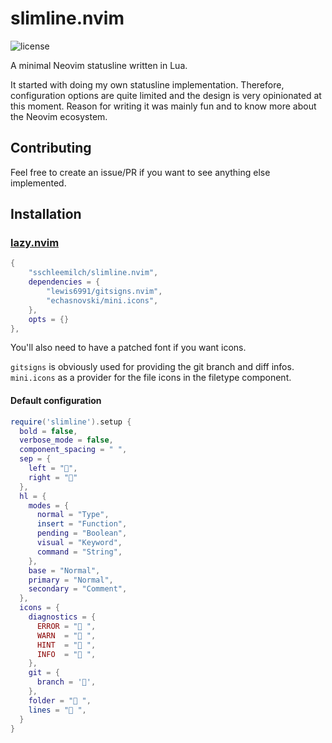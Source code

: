 # slimline.nvim

<!-- panvimdoc-ignore-start -->

![license](https://img.shields.io/github/license/sschleemilch/slimline.nvim?style=flat-square)

<!-- panvimdoc-ignore-end -->

A minimal Neovim statusline written in Lua.

It started with doing my own statusline implementation.
Therefore, configuration options are quite limited and the design is very
opinionated at this moment.
Reason for writing it was mainly fun and to know more about the Neovim ecosystem.


## Contributing

Feel free to create an issue/PR if you want to see anything else implemented.

<!-- panvimdoc-ignore-start -->

## Installation

### [lazy.nvim](https://github.com/folke/lazy.nvim)

```lua
{
    "sschleemilch/slimline.nvim",
    dependencies = {
        "lewis6991/gitsigns.nvim",
        "echasnovski/mini.icons",
    },
    opts = {}
},
```

You'll also need to have a patched font if you want icons.

`gitsigns` is obviously used for providing the git branch and diff infos.
`mini.icons` as a provider for the file icons in the filetype component.


#### Default configuration


```lua
require('slimline').setup {
  bold = false,
  verbose_mode = false,
  component_spacing = " ",
  sep = {
    left = "",
    right = ""
  },
  hl = {
    modes = {
      normal = "Type",
      insert = "Function",
      pending = "Boolean",
      visual = "Keyword",
      command = "String",
    },
    base = "Normal",
    primary = "Normal",
    secondary = "Comment",
  },
  icons = {
    diagnostics = {
      ERROR = " ",
      WARN  = " ",
      HINT  = " ",
      INFO  = " ",
    },
    git = {
      branch = '',
    },
    folder = " ",
    lines = " ",
  }
}
```
